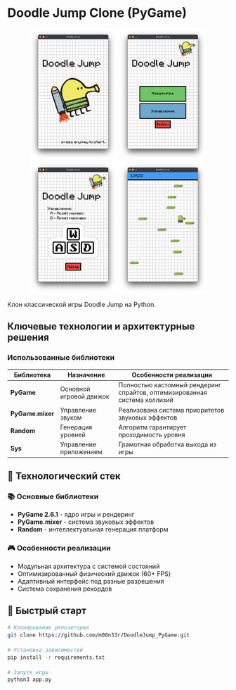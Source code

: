 # Doodle Jump Clone (PyGame)

<div align="center">
  <img src="data/screenshots/PressToStart.png" width="200" alt="Press to Start">
  <img src="data/screenshots/MainMenu.png" width="200" alt="Main Menu">
  <img src="data/screenshots/Tutorial.png" width="200" alt="Tutorial">
  <img src="data/screenshots/GameProcess.png" width="200" alt="Game Process">
</div>


Клон классической игры Doodle Jump на Python.

## Ключевые технологии и архитектурные решения

### Использованные библиотеки
| Библиотека | Назначение | Особенности реализации |
|------------|------------|-------------------------|
| **PyGame** | Основной игровой движок | Полностью кастомный рендеринг спрайтов, оптимизированная система коллизий |
| **PyGame.mixer** | Управление звуком | Реализована система приоритетов звуковых эффектов |
| **Random** | Генерация уровней | Алгоритм гарантирует проходимость уровня |
| **Sys** | Управление приложением | Грамотная обработка выхода из игры |

## 🔧 Технологический стек

### 📚 Основные библиотеки
- **PyGame 2.6.1** - ядро игры и рендеринг
- **PyGame.mixer** - система звуковых эффектов
- **Random** - интеллектуальная генерация платформ

### 🎮 Особенности реализации
- Модульная архитектура с системой состояний
- Оптимизированный физический движок (60+ FPS)
- Адаптивный интерфейс под разные разрешения
- Система сохранения рекордов

## 🚀 Быстрый старт

```bash
# Клонирование репозитория
git clone https://github.com/m00n33r/DoodleJump_PyGame.git

# Установка зависимостей
pip install -r requirements.txt

# Запуск игры
python3 app.py
